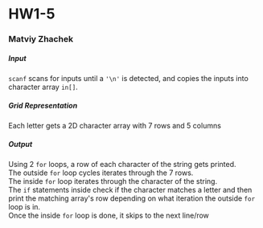 # HW1-5
### Matviy Zhachek
##### Input
`scanf` scans for inputs until a `'\n'` is detected, and copies the inputs into character array `in[]`.
##### Grid Representation
Each letter gets a 2D character array with 7 rows and 5 columns
##### Output
Using 2 `for` loops, a row of each character of the string gets printed. <br>
The outside `for` loop cycles iterates through the 7 rows. <br>
The inside `for` loop iterates through the character of the string. <br>
The `if` statements inside check if the character matches a letter and then print the matching array's row depending on what iteration the outside `for` loop is in. <br>
Once the inside `for` loop is done, it skips to the next line/row
